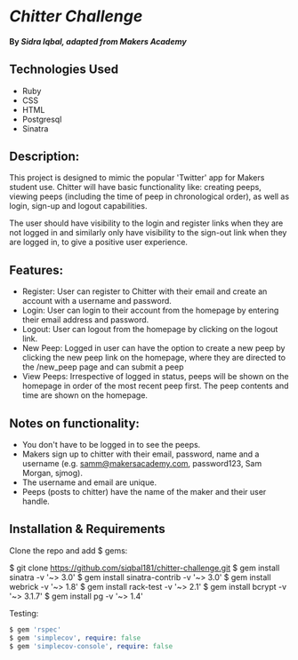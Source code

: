 # _Chitter Challenge_

#### By _**Sidra Iqbal, adapted from Makers Academy**_

Technologies Used
-----

* Ruby
* CSS
* HTML
* Postgresql
* Sinatra

Description:
-------

This project is designed to mimic the popular 'Twitter' app for Makers student use. Chitter will have basic functionality like: creating peeps, viewing peeps (including the time of peep in chronological order), as well as login, sign-up and logout capabilities. 

The user should have visibility to the login and register links when they are not logged in and similarly only have visibility to the sign-out link when they are logged in, to give a positive user experience. 

Features:
-------

* Register: User can register to Chitter with their email and create an account with a username and password. 
* Login: User can login to their account from the homepage by entering their email address and password.
* Logout: User can logout from the homepage by clicking on the logout link. 
* New Peep: Logged in user can have the option to create a new peep by clicking the new peep link on the homepage, where they are directed to the /new_peep page and can submit a peep
* View Peeps: Irrespective of logged in status, peeps will be shown on the homepage in order of the most recent peep first. The peep contents and time are shown on the homepage.

Notes on functionality:
------

* You don't have to be logged in to see the peeps.
* Makers sign up to chitter with their email, password, name and a username (e.g. samm@makersacademy.com, password123, Sam Morgan, sjmog).
* The username and email are unique.
* Peeps (posts to chitter) have the name of the maker and their user handle.

Installation & Requirements
------

Clone the repo and add $ gems:

$ git clone https://github.com/siqbal181/chitter-challenge.git
$ gem install sinatra -v '~> 3.0'
$ gem install sinatra-contrib -v '~> 3.0'
$ gem install webrick -v '~> 1.8'
$ gem install rack-test -v '~> 2.1'
$ gem install bcrypt -v '~> 3.1.7'
$ gem install pg -v '~> 1.4'

Testing:
```ruby
$ gem 'rspec'
$ gem 'simplecov', require: false
$ gem 'simplecov-console', require: false
```


